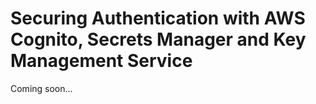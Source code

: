 # Securing Authentication with AWS Cognito, Secrets Manager and Key Management Service

Coming soon...
